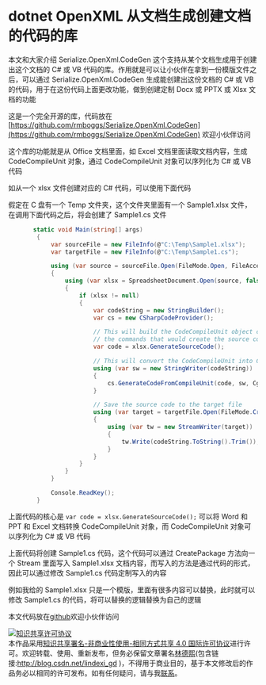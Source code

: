 # dotnet OpenXML 从文档生成创建文档的代码的库

本文和大家介绍 Serialize.OpenXml.CodeGen 这个支持从某个文档生成用于创建出这个文档的 C# 或 VB 代码的库。作用就是可以让小伙伴在拿到一份模版文件之后，可以通过 Serialize.OpenXml.CodeGen 生成能创建出这份文档的 C# 或 VB 的代码，用于在这份代码上面更改功能，做到创建定制 Docx 或 PPTX 或 Xlsx 文档的功能

<!--more-->
<!-- CreateTime:2020/7/22 12:11:30 -->

这是一个完全开源的库，代码放在 [https://github.com/rmboggs/Serialize.OpenXml.CodeGen](https://github.com/rmboggs/Serialize.OpenXml.CodeGen) 欢迎小伙伴访问

这个库的功能就是从 Office 文档里面，如 Excel 文档里面读取文档内容，生成 CodeCompileUnit 对象，通过 CodeCompileUnit 对象可以序列化为 C# 或 VB 代码

如从一个 xlsx 文件创建对应的 C# 代码，可以使用下面代码

假定在 C 盘有一个 Temp 文件夹，这个文件夹里面有一个 Sample1.xlsx 文件，在调用下面代码之后，将会创建了 Sample1.cs 文件

```csharp
       static void Main(string[] args)
        {
            var sourceFile = new FileInfo(@"C:\Temp\Sample1.xlsx");
            var targetFile = new FileInfo(@"C:\Temp\Sample1.cs");

            using (var source = sourceFile.Open(FileMode.Open, FileAccess.Read, FileShare.Read))
            {
                using (var xlsx = SpreadsheetDocument.Open(source, false))
                {
                    if (xlsx != null)
                    {
                        var codeString = new StringBuilder();
                        var cs = new CSharpCodeProvider();

                        // This will build the CodeCompileUnit object containing all of
                        // the commands that would create the source code to rebuild Sample1.xlsx
                        var code = xlsx.GenerateSourceCode();

                        // This will convert the CodeCompileUnit into C# source code
                        using (var sw = new StringWriter(codeString))
                        {
                            cs.GenerateCodeFromCompileUnit(code, sw, Cgo);
                        }

                        // Save the source code to the target file
                        using (var target = targetFile.Open(FileMode.Create, FileAccess.ReadWrite))
                        {
                            using (var tw = new StreamWriter(target))
                            {
                                tw.Write(codeString.ToString().Trim());
                            }
                        }
                    }
                }
            }

            Console.ReadKey();
        }
```

上面代码的核心是 `var code = xlsx.GenerateSourceCode();` 可以将 Word 和 PPT 和 Excel 文档转换 CodeCompileUnit 对象，而 CodeCompileUnit 对象可以序列化为 C# 或 VB 代码

上面代码将创建 Sample1.cs 代码，这个代码可以通过 CreatePackage 方法向一个 Stream 里面写入 Sample1.xlsx 文档内容，而写入的方法是通过代码的形式，因此可以通过修改 Sample1.cs 代码定制写入的内容

例如我给的 Sample1.xlsx 只是一个模版，里面有很多内容可以替换，此时就可以修改 Sample1.cs 的代码，将可以替换的逻辑替换为自己的逻辑



本文代码放在[github](https://github.com/lindexi/lindexi_gd/tree/c615c9b6421e459f0409f01409f4b22689aa7d85/HofahereheebeaHenikowhuhinem)欢迎小伙伴访问


<a rel="license" href="http://creativecommons.org/licenses/by-nc-sa/4.0/"><img alt="知识共享许可协议" style="border-width:0" src="https://licensebuttons.net/l/by-nc-sa/4.0/88x31.png" /></a><br />本作品采用<a rel="license" href="http://creativecommons.org/licenses/by-nc-sa/4.0/">知识共享署名-非商业性使用-相同方式共享 4.0 国际许可协议</a>进行许可。欢迎转载、使用、重新发布，但务必保留文章署名[林德熙](http://blog.csdn.net/lindexi_gd)(包含链接:http://blog.csdn.net/lindexi_gd )，不得用于商业目的，基于本文修改后的作品务必以相同的许可发布。如有任何疑问，请与我[联系](mailto:lindexi_gd@163.com)。  
